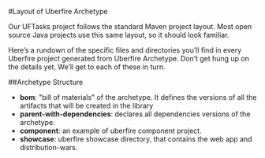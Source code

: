 #Layout of Uberfire Archetype

Our UFTasks project follows the standard Maven project layout. Most open source Java projects use this same layout, so it should look familiar.

Here’s a rundown of the specific files and directories you’ll find in every Uberfire project generated from Uberfire Archetype. Don’t get hung up on the details yet. We’ll get to each of these in turn.

##Archetype Structure

- **bom**: "bill of materials" of the archetype. It defines the versions of all the artifacts that will be created in the library
- **parent-with-dependencies**: declares all dependencies versions of the archetype.
- **component**: an example of uberfire component project.
- **showcase**: uberfire showcase directory, that contains the web app and distribution-wars.
